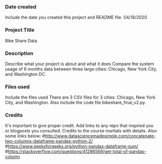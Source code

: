 ### Date created
Include the date you created this project and README file.
04/18/2020
### Project Title
Bike Share Data

### Description
Describe what your project is about and what it does
Compare the system usage of 6 months data between three large cities: Chicago, New York City, and Washington DC.

### Files used
Include the files used
There are 3 CSV files for 3 cities: Chicago, New York City, and Washington.  Also include the code file bikeshare_final_v2.py.
### Credits
It's important to give proper credit. Add links to any repo that inspired you or blogposts you consulted.
Credits to the course martials with details.  Also some links below:
#http://www.datasciencemadesimple.com/concatenate-two-columns-dataframe-pandas-python-2/
#https://www.geeksforgeeks.org/python-pandas-dataframe-sum/
#https://stackoverflow.com/questions/41286569/get-total-of-pandas-column
